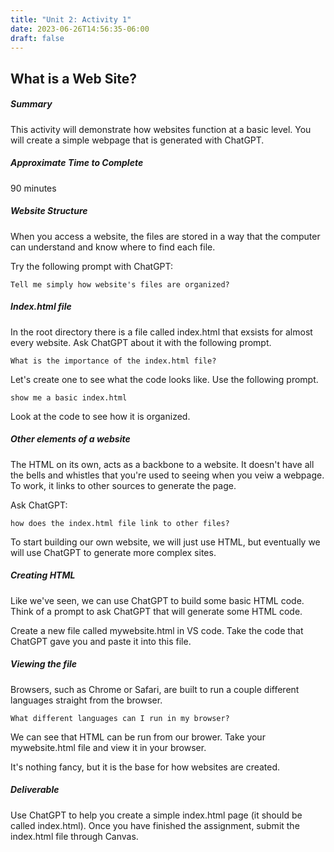 ```yaml
---
title: "Unit 2: Activity 1"
date: 2023-06-26T14:56:35-06:00
draft: false
---
```


## What is a Web Site?

##### Summary

This activity will demonstrate how websites function at a basic level. You will create a simple webpage that is generated with ChatGPT.

##### Approximate Time to Complete

90 minutes

##### Website Structure

When you access a website, the files are stored in a way that the computer can understand and know where to find each file. 

Try the following prompt with ChatGPT:

`Tell me simply how website's files are organized?`

##### Index.html file 

In the root directory there is a file called index.html that exsists for almost every website. Ask ChatGPT about it with the following prompt. 

`What is the importance of the index.html file?`

Let's create one to see what the code looks like. Use the following prompt.

`show me a basic index.html`

Look at the code to see how it is organized.

##### Other elements of a website

The HTML on its own, acts as a backbone to a website. It doesn't have all the bells and whistles that you're used to seeing when you veiw a webpage.
To work, it links to other sources to generate the page. 

Ask ChatGPT:

`how does the index.html file link to other files?`

To start building our own website, we will just use HTML, but eventually we will use ChatGPT to generate more complex sites.

##### Creating HTML

Like we've seen, we can use ChatGPT to build some basic HTML code. Think of a prompt to ask ChatGPT that will generate some HTML code. 

Create a new file called mywebsite.html in VS code. Take the code that ChatGPT gave you and paste it into this file.

##### Viewing the file 

Browsers, such as Chrome or Safari, are built to run a couple different languages straight from the browser. 

`What different languages can I run in my browser?`

We can see that HTML can be run from our brower. Take your mywebsite.html file and view it in your browser.

It's nothing fancy, but it is the base for how websites are created.

##### Deliverable

Use ChatGPT to help you create a simple index.html page (it should be called index.html). Once you have finished the assignment, submit the index.html file through Canvas. 
